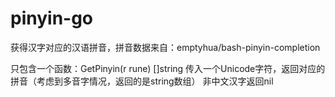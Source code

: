 pinyin-go
=========

获得汉字对应的汉语拼音，拼音数据来自：emptyhua/bash-pinyin-completion

只包含一个函数：GetPinyin(r rune) []string
传入一个Unicode字符，返回对应的拼音（考虑到多音字情况，返回的是string数组）
非中文汉字返回nil
